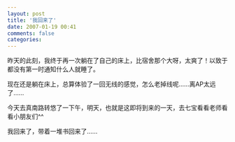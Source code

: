 ```yaml
---
layout: post
title: '我回来了'
date: 2007-01-19 00:41
comments: false
categories: 
---
```

    

昨天的此刻，我终于再一次躺在了自己的床上，比宿舍那个大呀，太爽了！以致于都没有第一时通知什么人就睡了。

现在还是躺在床上，总算体验了一回无线的感觉，怎么老掉线呢……离AP太远了……

今天去真南路转悠了一下午，明天，也就是这即将到来的一天，去七宝看看老师看看小朋友们^^

我回来了，带着一堆书回来了……

